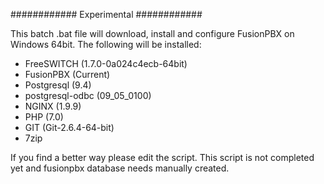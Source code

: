 ############
Experimental
############

This batch .bat file will download, install and configure FusionPBX on Windows 64bit. 
The following will be installed:

* FreeSWITCH (1.7.0-0a024c4ecb-64bit)
* FusionPBX (Current)
* Postgresql (9.4)
* postgresql-odbc (09_05_0100)
* NGINX (1.9.9)
* PHP (7.0)
* GIT (Git-2.6.4-64-bit)
* 7zip

If you find a better way please edit the script.  This script is not completed yet and fusionpbx database needs manually created.
